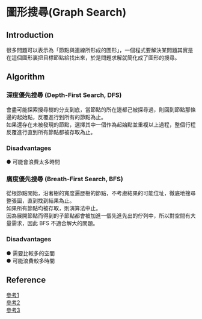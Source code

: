 # 圖形搜尋(Graph Search)

## Introduction
很多問題可以表示為「節點與連線所形成的圖形」，一個程式要解決某問題其實是在這個圖形裏把目標節點給找出來，於是問題求解就簡化成了圖形的搜尋。

## Algorithm

### 深度優先搜尋 (Depth-First Search, DFS)
會盡可能探索搜尋樹的分支到底，當節點的所在邊都己被探尋過，則回到節點那條邊的起始點，反覆進行到所有的節點為止。\
如果還存在未被發現的節點，選擇其中一個作為起始點並重複以上過程，整個行程反覆進行直到所有節點都被存取為止。

### Disadvantages
● 可能會浪費太多時間

### 廣度優先搜尋 (Breath-First Search, BFS)
從根節點開始，沿著樹的寬度遍歷樹的節點，不考慮結果的可能位址，徹底地搜尋整張圖，直到找到結果為止。\
如果所有節點均被存取，則演算法中止。\
因為展開節點而得到的子節點都會被加進一個先進先出的佇列中，所以對空間有大量需求，因此 BFS 不適合解大的問題。

### Disadvantages
● 需要比較多的空間\
● 可能浪費較多時間

## Reference

[參考1](https://misavo.com/blog/%E9%99%B3%E9%8D%BE%E8%AA%A0/%E6%9B%B8%E7%B1%8D/%E4%BA%BA%E5%B7%A5%E6%99%BA%E6%85%A7/04-%E5%9C%96%E5%BD%A2%E6%90%9C%E5%B0%8B)\
[參考2](https://zh.wikipedia.org/wiki/%E6%B7%B1%E5%BA%A6%E4%BC%98%E5%85%88%E6%90%9C%E7%B4%A2)\
[參考3](https://zh.wikipedia.org/wiki/%E5%B9%BF%E5%BA%A6%E4%BC%98%E5%85%88%E6%90%9C%E7%B4%A2)
